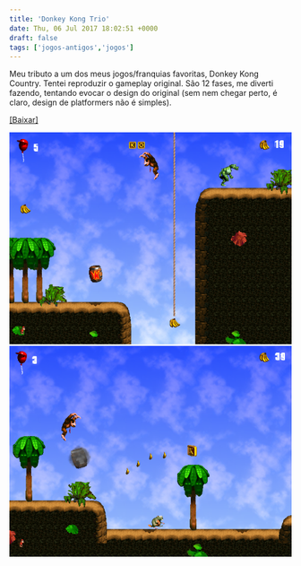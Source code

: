 ```yaml
---
title: 'Donkey Kong Trio'
date: Thu, 06 Jul 2017 18:02:51 +0000
draft: false
tags: ['jogos-antigos','jogos']
---
```


Meu tributo a um dos meus jogos/franquias favoritas, Donkey Kong Country. Tentei reproduzir o gameplay original. São 12 fases, me diverti fazendo, tentando evocar o design do original (sem nem chegar perto, é claro, design de platformers não é simples).

[\[Baixar\]](https://www.dropbox.com/s/wjnk4fdj5swbsv9/Donkey%20Kong%20Trio.rar?dl=0)

![Game screenshot 1](pic1.png)
![Game screenshot 2](pic2.png)
